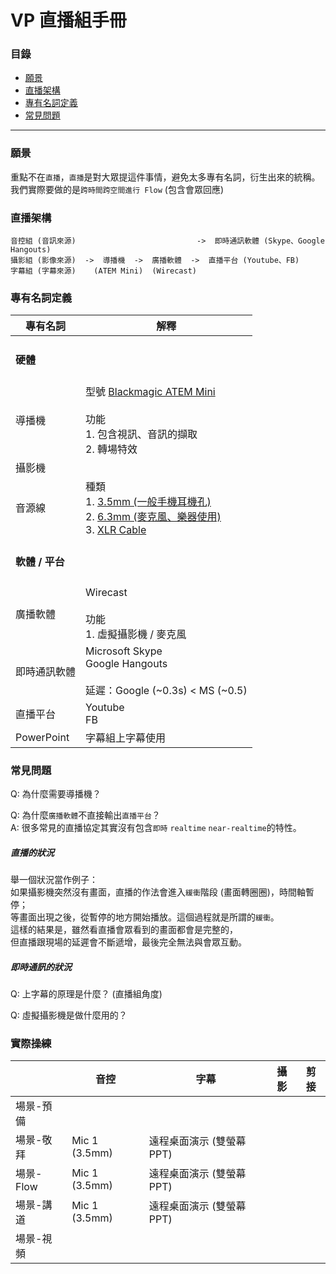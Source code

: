 # VP 直播組手冊

### 目錄

* [願景](#願景)
* [直播架構](#直播架構)
* [專有名詞定義](#專有名詞定義)
* [常見問題](#常見問題)

---

### 願景
重點不在`直播`，`直播`是對大眾提這件事情，避免太多專有名詞，衍生出來的統稱。  
我們實際要做的是`跨時間跨空間進行 Flow` (包含會眾回應)

### 直播架構

```
音控組 (音訊來源)                           ->  即時通訊軟體 (Skype、Google Hangouts)
攝影組 (影像來源)  ->  導播機  ->  廣播軟體  ->  直播平台 (Youtube、FB)
字幕組 (字幕來源)    (ATEM Mini)  (Wirecast)
```

### 專有名詞定義

|專有名詞|解釋|
|--|--|
|<h4>硬體</h4>||
|導播機|型號 [Blackmagic ATEM Mini](https://www.blackmagicdesign.com/products/atemmini/techspecs/W-APS-13)<br><br>功能<br>1. 包含視訊、音訊的擷取<br>2. 轉場特效|
|攝影機||
|音源線|種類<br>1. [3.5mm (一般手機耳機孔)](https://en.wikipedia.org/wiki/Phone_connector_(audio))<br>2. [6.3mm (麥克風、樂器使用)](https://en.wikipedia.org/wiki/Phone_connector_(audio))<br>3. [XLR Cable](https://en.wikipedia.org/wiki/XLR_connector)|
|<h4>軟體 / 平台</h4>||
|廣播軟體|Wirecast<br><br>功能<br>1. 虛擬攝影機 / 麥克風|
|即時通訊軟體|Microsoft Skype<br>Google Hangouts<br><br>延遲：Google (~0.3s) < MS (~0.5)|
|直播平台|Youtube<br>FB<br>|
|PowerPoint|字幕組上字幕使用|

### 常見問題

Q: 為什麼需要導播機？

Q: 為什麼`廣播軟體`不直接輸出`直播平台`？  
A: 很多常見的直播協定其實沒有包含`即時` `realtime` `near-realtime`的特性。
  
<h5>直播的狀況</h5>

舉一個狀況當作例子：  
如果攝影機突然沒有畫面，直播的作法會進入`緩衝`階段 (畫面轉圈圈)，時間軸暫停；  
等畫面出現之後，從暫停的地方開始播放。這個過程就是所謂的`緩衝`。  
這樣的結果是，雖然看直播會眾看到的畫面都會是完整的，  
但直播跟現場的延遲會不斷遞增，最後完全無法與會眾互動。
  
<h5>即時通訊的狀況</h5>

Q: 上字幕的原理是什麼？ (直播組角度)

Q: 虛擬攝影機是做什麼用的？

### 實際操練

||音控|字幕|攝影|剪接|
|--|--|--|--|--|
場景-預備||
場景-敬拜|Mic 1 (3.5mm)|遠程桌面演示 (雙螢幕 PPT)|
場景-Flow|Mic 1 (3.5mm)|遠程桌面演示 (雙螢幕 PPT)|
場景-講道|Mic 1 (3.5mm)|遠程桌面演示 (雙螢幕 PPT)|
場景-視頻|||

